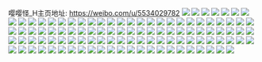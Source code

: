 嘤嘤怪_H主页地址: https://weibo.com/u/5534029782 
![](https://wx4.sinaimg.cn/mw2000/0062wdWSly1h9hgt0iznbj32c02c07wh.jpg) 
![](https://wx4.sinaimg.cn/mw2000/0062wdWSly1h7uihkaq12j31ez1w0hdt.jpg) 
![](https://wx4.sinaimg.cn/mw2000/0062wdWSly1h2bsxj9qezj32c02c04qq.jpg) 
![](https://wx4.sinaimg.cn/mw2000/0062wdWSly1h2bsxny6wej32c02c0qv5.jpg) 
![](https://wx4.sinaimg.cn/mw2000/0062wdWSly1h2bsxovj1kj32c02c0u0x.jpg) 
![](https://wx4.sinaimg.cn/mw2000/0062wdWSly1h2bsxpd8z6j30ku0bcn00.jpg) 
![](https://wx4.sinaimg.cn/mw2000/0062wdWSly1h2bsxubvkgj32c02c0hdt.jpg) 
![](https://wx4.sinaimg.cn/mw2000/0062wdWSly1h1yl3hgv25j30u0140jz9.jpg) 
![](https://wx4.sinaimg.cn/mw2000/0062wdWSly1gwp5h5dr31j31400u0ai7.jpg) 
![](https://wx4.sinaimg.cn/mw2000/0062wdWSly1gvan0xtw7jj60kz0rhwhw02.jpg) 
![](https://wx4.sinaimg.cn/mw2000/0062wdWSly1gvan0n8khdj60ku0vjteh02.jpg) 
![](https://wx4.sinaimg.cn/mw2000/0062wdWSly1gvan0p5lgbj61400u0jyq02.jpg) 
![](https://wx4.sinaimg.cn/mw2000/0062wdWSly1gvan0piwqdj60u00u0wjj02.jpg) 
![](https://wx4.sinaimg.cn/mw2000/0062wdWSly1gvan0t86bcj60u00u0dmd02.jpg) 
![](https://wx4.sinaimg.cn/mw2000/0062wdWSly1gvan10y2nzj61400u0qc102.jpg) 
![](https://wx4.sinaimg.cn/mw2000/0062wdWSly1gvan0rxm6bj60u00u0wkw02.jpg) 
![](https://wx4.sinaimg.cn/mw2000/0062wdWSly1gvan0qvpofj60u00u0tec02.jpg) 
![](https://wx4.sinaimg.cn/mw2000/0062wdWSly1gvan0q880vj31400u0jxr.jpg) 
![](https://wx4.sinaimg.cn/mw2000/0062wdWSly1gvan0pvh4cj30u00u042q.jpg) 
![](https://wx4.sinaimg.cn/mw2000/0062wdWSly1gvan0skv7vj60u00u0tg302.jpg) 
![](https://wx4.sinaimg.cn/mw2000/0062wdWSly1gvan0v8pjpj61400u0h4h02.jpg) 
![](https://wx4.sinaimg.cn/mw2000/0062wdWSly1gvan0vwihfj61400u0wsn02.jpg) 
![](https://wx4.sinaimg.cn/mw2000/0062wdWSly1gvan0yo2q9j60ku0rsjvp02.jpg) 
![](https://wx4.sinaimg.cn/mw2000/0062wdWSly1gvan0z2ustj60ku0rs43r02.jpg) 
![](https://wx4.sinaimg.cn/mw2000/0062wdWSly1gvan0zji7wj60u00u0tcw02.jpg) 
![](https://wx4.sinaimg.cn/mw2000/0062wdWSly1gvan100d1dj60u00u0tcu02.jpg) 
![](https://wx4.sinaimg.cn/mw2000/0062wdWSly1gvan0mvkv2j60u00u0tdf02.jpg) 
![](https://wx4.sinaimg.cn/mw2000/0062wdWSly1gsi29z2fpij313u0u0ahx.jpg) 
![](https://wx4.sinaimg.cn/mw2000/0062wdWSly1gsi29y3udfj31400u07dr.jpg) 
![](https://wx4.sinaimg.cn/mw2000/0062wdWSly1gsi29zmk7oj31400u0juu.jpg) 
![](https://wx4.sinaimg.cn/mw2000/0062wdWSly1gsi2a0jmayj30ku0v9wnw.jpg) 
![](https://wx4.sinaimg.cn/mw2000/0062wdWSly1gsi2a1c9d8j30ku0v9aft.jpg) 
![](https://wx4.sinaimg.cn/mw2000/0062wdWSly1gsi2a2olc5j31400u0wvv.jpg) 
![](https://wx4.sinaimg.cn/mw2000/0062wdWSly1gs2xeyt8noj31s035sqvd.jpg) 
![](https://wx4.sinaimg.cn/mw2000/0062wdWSly1gs2xf2ghwuj31s035s4qx.jpg) 
![](https://wx4.sinaimg.cn/mw2000/0062wdWSly1gs2xf6fmxrj31s035s7wq.jpg) 
![](https://wx4.sinaimg.cn/mw2000/0062wdWSly1gs2xf7hvh0j31sg2ds1kx.jpg) 
![](https://wx4.sinaimg.cn/mw2000/0062wdWSly1gs2xfa5xzxj32dc35she2.jpg) 
![](https://wx4.sinaimg.cn/mw2000/0062wdWSly1gs2xev1ccdj30ku112n24.jpg) 
![](https://wx4.sinaimg.cn/mw2000/0062wdWSly1grmqzrnnmgj30ku10ve0v.jpg) 
![](https://wx4.sinaimg.cn/mw2000/0062wdWSly1grmqzj4jssj32i02i0npj.jpg) 
![](https://wx4.sinaimg.cn/mw2000/0062wdWSly1grmqzeu8wij30u00u049x.jpg) 
![](https://wx4.sinaimg.cn/mw2000/0062wdWSly1grmqzjr02sj30u00u0792.jpg) 
![](https://wx4.sinaimg.cn/mw2000/0062wdWSly1grmqzkopsyj30u00u0wl9.jpg) 
![](https://wx4.sinaimg.cn/mw2000/0062wdWSly1grmqzlp6qvj31900u015x.jpg) 
![](https://wx4.sinaimg.cn/mw2000/0062wdWSly1grmqzm7qu6j30u00u0155.jpg) 
![](https://wx4.sinaimg.cn/mw2000/0062wdWSly1grmqzqjmrij32c02c0e86.jpg) 
![](https://wx4.sinaimg.cn/mw2000/0062wdWSly1grmqzsin8ej319w19wwx3.jpg) 
![](https://wx4.sinaimg.cn/mw2000/0062wdWSly1gqxfaw44alj30ku112jtu.jpg) 
![](https://wx4.sinaimg.cn/mw2000/0062wdWSly1gqxfawcszaj30ku112jta.jpg) 
![](https://wx4.sinaimg.cn/mw2000/0062wdWSly1gqxfawow5cj30ku112jtd.jpg) 
![](https://wx4.sinaimg.cn/mw2000/0062wdWSly1gqxfax0ej3j30ku112mzj.jpg) 
![](https://wx4.sinaimg.cn/mw2000/0062wdWSly1gqxfavsifej30ku111q5b.jpg) 
![](https://wx4.sinaimg.cn/mw2000/0062wdWSly1gqxfavl2l9j30ku112408.jpg) 
![](https://wx4.sinaimg.cn/mw2000/0062wdWSly1gqw5jhqhzmj32c03401kx.jpg) 
![](https://wx4.sinaimg.cn/mw2000/0062wdWSly1gqn01qi0gmj32802ypb2a.jpg) 
![](https://wx4.sinaimg.cn/mw2000/0062wdWSly1gqn01r30ocj30u00u00xr.jpg) 
![](https://wx4.sinaimg.cn/mw2000/0062wdWSly1gqn01rd894j30u00u0447.jpg) 
![](https://wx4.sinaimg.cn/mw2000/0062wdWSly1gqn01um6qej328j2zeu0y.jpg) 
![](https://wx4.sinaimg.cn/mw2000/0062wdWSly1gqf654kyw9j32c0340kjl.jpg) 
![](https://wx4.sinaimg.cn/mw2000/0062wdWSly1gn37vr4p89j30u00u0jv0.jpg) 
![](https://wx4.sinaimg.cn/mw2000/0062wdWSly1gn37vqojv2j31400ty46d.jpg) 
![](https://wx4.sinaimg.cn/mw2000/0062wdWSly1gn37wa9f1fj30u00u046b.jpg) 
![](https://wx4.sinaimg.cn/mw2000/0062wdWSly1gmiunhvnayj325g2v9b29.jpg) 
![](https://wx4.sinaimg.cn/mw2000/0062wdWSly1gmiunljb7pj32ds1sgnpd.jpg) 
![](https://wx4.sinaimg.cn/mw2000/0062wdWSly1gmiunqge6qj323z2tb4qp.jpg) 
![](https://wx4.sinaimg.cn/mw2000/0062wdWSly1gmiunk4cepj33402c0x6q.jpg) 
![](https://wx4.sinaimg.cn/mw2000/0062wdWSly1gmiunn9sdxj32c02c01kx.jpg) 
![](https://wx4.sinaimg.cn/mw2000/0062wdWSly1gmiunrqlhdj31sg2dsgyj.jpg) 
![](https://wx4.sinaimg.cn/mw2000/0062wdWSly1gmfj05xyyjj33402c0npd.jpg) 
![](https://wx4.sinaimg.cn/mw2000/0062wdWSly1gmfj07n9vtj33402c01kx.jpg) 
![](https://wx4.sinaimg.cn/mw2000/0062wdWSly1gmfj099kv6j33402c0kjl.jpg) 
![](https://wx4.sinaimg.cn/mw2000/0062wdWSly1gmfj0b1dvzj33402c0qv5.jpg) 
![](https://wx4.sinaimg.cn/mw2000/0062wdWSly1gmfj0ckl2sj30ku0kuq7e.jpg) 
![](https://wx4.sinaimg.cn/mw2000/0062wdWSly1gm7il5445ij30u20u0tec.jpg) 
![](https://wx4.sinaimg.cn/mw2000/0062wdWSly1gm0itimht4j32ah2ahe81.jpg) 
![](https://wx4.sinaimg.cn/mw2000/0062wdWSly1gm0itli0u3j33402c01ky.jpg) 
![](https://wx4.sinaimg.cn/mw2000/0062wdWSly1glr1nekpaqj32c0340u0x.jpg) 
![](https://wx4.sinaimg.cn/mw2000/0062wdWSly1gldexf7n6gj30u00u00z5.jpg) 
![](https://wx4.sinaimg.cn/mw2000/0062wdWSly1gldexiw7nlj30ku0kugqc.jpg) 
![](https://wx4.sinaimg.cn/mw2000/0062wdWSly1gldexeors5j30u00u0dkm.jpg) 
![](https://wx4.sinaimg.cn/mw2000/0062wdWSly1gldexflj9yj30u00u0n5i.jpg) 
![](https://wx4.sinaimg.cn/mw2000/0062wdWSly1gldexgap8rj31400u0qcc.jpg) 
![](https://wx4.sinaimg.cn/mw2000/0062wdWSly1gldexgkeuhj30u00u0jwy.jpg) 
![](https://wx4.sinaimg.cn/mw2000/0062wdWSly1gldexgziczj30u40u4k07.jpg) 
![](https://wx4.sinaimg.cn/mw2000/0062wdWSly1gldexhhfu7j30tw0tw7es.jpg) 
![](https://wx4.sinaimg.cn/mw2000/0062wdWSly1gldexhu6haj30ty0tydjw.jpg) 
![](https://wx4.sinaimg.cn/mw2000/0062wdWSly1gldexfwnj9j30u00u07c8.jpg) 
![](https://wx4.sinaimg.cn/mw2000/0062wdWSly1gl58co13qej32bc1jktuy.jpg) 
![](https://wx4.sinaimg.cn/mw2000/0062wdWSly1gl58cpfbquj31jk2bcdvb.jpg) 
![](https://wx4.sinaimg.cn/mw2000/0062wdWSly1gl58cq74sbj30ku15oarn.jpg) 
![](https://wx4.sinaimg.cn/mw2000/0062wdWSly1gl58cmmlssj32c02c04qp.jpg) 
![](https://wx4.sinaimg.cn/mw2000/0062wdWSly1gl58crnvtxj32c02c0b2a.jpg) 
![](https://wx4.sinaimg.cn/mw2000/0062wdWSly1gkzi1h7pu0j30kw0rsdjc.jpg) 
![](https://wx4.sinaimg.cn/mw2000/0062wdWSly1gkzi1gd40yj32c02c01kx.jpg) 
![](https://wx4.sinaimg.cn/mw2000/0062wdWSly1gktrv8wchmj30ue0u0n05.jpg) 
![](https://wx4.sinaimg.cn/mw2000/0062wdWSly1gklmvn7nx7j30ku0ku45p.jpg) 
![](https://wx4.sinaimg.cn/mw2000/0062wdWSly1gklmvmw1mlj30ku0kuq8i.jpg) 
![](https://wx4.sinaimg.cn/mw2000/0062wdWSly1gkfu8pq77vj30ku0kugpe.jpg) 
![](https://wx4.sinaimg.cn/mw2000/0062wdWSly1gkfu92cn4cj32c02c07sp.jpg) 
![](https://wx4.sinaimg.cn/mw2000/0062wdWSly1gipb54ratrj33402c04qq.jpg) 
![](https://wx4.sinaimg.cn/mw2000/0062wdWSly1gi6yqsm1cdj30u00u00xn.jpg) 
![](https://wx4.sinaimg.cn/mw2000/0062wdWSly1gi6yqst6ivj30u00u0tct.jpg) 
![](https://wx4.sinaimg.cn/mw2000/0062wdWSly1gi6yqw4nejj32c02c0e83.jpg) 
![](https://wx4.sinaimg.cn/mw2000/0062wdWSly1gi6yqs8temj31400u0n3t.jpg) 
